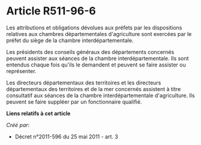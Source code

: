 # Article R511-96-6

Les attributions et obligations dévolues aux préfets par les dispositions relatives aux chambres départementales
d'agriculture sont exercées par le préfet du siège de la chambre interdépartementale.

Les présidents des conseils généraux des départements concernés peuvent assister aux séances de la chambre
interdépartementale. Ils sont entendus chaque fois qu'ils le demandent et peuvent se faire assister ou représenter.

Les directeurs départementaux des territoires et les directeurs départementaux des territoires et de la mer concernés
assistent à titre consultatif aux séances de la chambre interdépartementale d'agriculture. Ils peuvent se faire suppléer par
un fonctionnaire qualifié.

**Liens relatifs à cet article**

_Créé par_:

  - Décret n°2011-596 du 25 mai 2011 - art. 3
